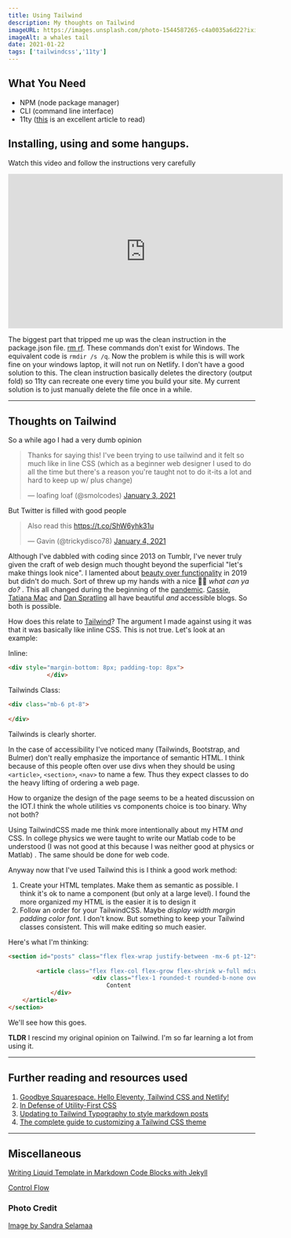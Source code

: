 ```yaml
---
title: Using Tailwind
description: My thoughts on Tailwind
imageURL: https://images.unsplash.com/photo-1544587265-c4a0035a6d22?ixid=MXwxMjA3fDB8MHxwaG90by1wYWdlfHx8fGVufDB8fHw%3D&ixlib=rb-1.2.1&auto=format&fit=crop&w=1350&q=80
imageAlt: a whales tail
date: 2021-01-22
tags: ['tailwindcss','11ty']
---
```


## What You Need

* NPM (node package manager)
* CLI (command line interface)
* 11ty ([this](https://tatianamac.com/posts/beginner-eleventy-tutorial-partii/) is an excellent article to read)

## Installing, using and some hangups.

Watch this video and follow the instructions very carefully

<iframe width="560" height="315" src="https://www.youtube.com/embed/gE8hcdG2vsw" frameborder="0" allow="accelerometer; autoplay; clipboard-write; encrypted-media; gyroscope; picture-in-picture" allowfullscreen></iframe>

The biggest part that tripped me up was the clean instruction in the package.json file. [rm rf](https://superuser.com/questions/204406/whats-the-equivalent-to-rm-rf-with-windows-command). These commands don't exist for Windows. The equivalent code is `rmdir /s /q`. Now the problem is while this is will work fine on your windows laptop, it will not run on Netlify. I don't have a good solution to this. The clean instruction basically deletes the directory (output fold) so 11ty can recreate one every time you build your site. My current solution is to just manually delete the file once in a while.

_______

## Thoughts on Tailwind

So a while ago I had a very dumb opinion 

<blockquote class="twitter-tweet"><p lang="en" dir="ltr">Thanks for saying this! I&#39;ve been trying to use tailwind and it felt so much like in line CSS (which as a beginner web designer I used to do all the time but there&#39;s a reason you&#39;re taught not to do it-its a lot and hard to keep up w/ plus change)</p>&mdash; loafing loaf (@smolcodes) <a href="https://twitter.com/smolcodes/status/1345823776995422208?ref_src=twsrc%5Etfw">January 3, 2021</a></blockquote> <script async src="https://platform.twitter.com/widgets.js" charset="utf-8"></script>

But Twitter is filled with good people 

<blockquote class="twitter-tweet"><p lang="en" dir="ltr">Also read this <a href="https://t.co/ShW6yhk31u">https://t.co/ShW6yhk31u</a></p>&mdash; Gavin (@trickydisco78) <a href="https://twitter.com/trickydisco78/status/1345997383839133697?ref_src=twsrc%5Etfw">January 4, 2021</a></blockquote> <script async src="https://platform.twitter.com/widgets.js" charset="utf-8"></script>

Although I've dabbled with coding since 2013 on Tumblr, I've never truly given the craft of web design much thought beyond the superficial "let's make things look nice".  I lamented about [beauty over functionality](https://smolthemes.tumblr.com/post/182953220559/what-is-accessibility) in 2019 but didn't do much. Sort of threw up my hands with a nice 🤷‍♀️ _what can ya do?_ .  This all changed during the beginning of the [pandemic](https://smolnotes.netlify.app/posts/2020-05-09-free-code_camp/). [Cassie](https://www.cassie.codes/writing/), [Tatiana Mac](https://tatianamac.com/) and [Dan Spratling](https://danspratling.dev/blog) all have beautiful *and* accessible blogs. So both is possible.

How does this relate to [Tailwind](https://tailwindcss.com/)? The argument I made against using it was that it was basically like inline CSS. This is not true. Let's look at an example: 

Inline:

```html
<div style="margin-bottom: 8px; padding-top: 8px">
           </div>
```

Tailwinds Class:

```html
<div class="mb-6 pt-8">
    
</div>
```

Tailwinds is clearly shorter. 

In the case of accessibility I've noticed many (Tailwinds, Bootstrap, and Bulmer) don't really emphasize the importance of semantic HTML.  I think because of this people often over use divs when they should be using `<article>`, `<section>`, `<nav>` to name a few.  Thus they expect classes to do the heavy lifting of ordering a web page.

How to organize the design of the page seems to be a heated discussion on the IOT.I think the whole utilities vs components choice is too binary. Why not both?

Using TailwindCSS made me think more intentionally about my HTM *and* CSS. In college physics we were taught to write our Matlab code to be understood (I was not good at this because I was neither good at physics or Matlab) . The same should be done for web code.

Anyway now that I've used Tailwind this is I think a good work method:

1. Create your HTML templates. Make them as semantic as possible. I think it's ok to name a component (but only at a large level). I found the more organized my HTML is the easier it is to design it
2. Follow an order for your TailwindCSS. Maybe _display width margin padding color font_. I don't know. But something to keep your Tailwind classes consistent. This will make editing so much easier.

Here's what I'm thinking:

```html
<section id="posts" class="flex flex-wrap justify-between -mx-6 pt-12">
        
        <article class="flex flex-col flex-grow flex-shrink w-full md:w-1/2 p-6">
						<div class="flex-1 rounded-t rounded-b-none overflow-hidden shadow-md pb-5 bg-yellow-50">
                            Content
            </div>
    </article>
</section>
```

We'll see how this goes.

**TLDR** I rescind my original opinion on Tailwind. I'm so far learning a lot from using it.

_______

## Further reading and resources used

1. [Goodbye Squarespace. Hello Eleventy, Tailwind CSS and Netlify!](https://sahilparikh.dev/posts/2020/moving-squarespace-eleventy/)
2. [In Defense of Utility-First CSS](https://frontstuff.io/in-defense-of-utility-first-css)
3. [Updating to Tailwind Typography to style markdown posts](https://tjaddison.com/blog/2020/08/updating-to-tailwind-typography-to-style-markdown-posts/)
4. [The complete guide to customizing a Tailwind CSS theme](https://pinegrow.com/tutorials/customizing-a-tailwind-css-theme/)

___________

## Miscellaneous

[Writing Liquid Template in Markdown Code Blocks with Jekyll](https://ozzieliu.com/2016/04/26/writing-liquid-template-in-markdown-with-jekyll/) 

[Control Flow](https://shopify.github.io/liquid/tags/control-flow/)

### Photo Credit

[Image by Sandra Selamaa](https://unsplash.com/photos/p-UCimgloYQ)